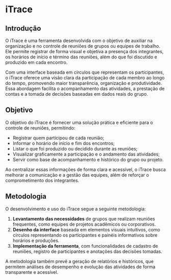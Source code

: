 # iTrace

## Introdução

O iTrace é uma ferramenta desenvolvida com o objetivo de auxiliar na organização e no controle de reuniões de grupos ou equipes de trabalho. Ele permite registrar de forma visual e objetiva a presença dos integrantes, os horários de início e término das reuniões, além do que foi discutido e produzido em cada encontro.

Com uma interface baseada em círculos que representam os participantes, o iTrace oferece uma visão clara da participação de cada membro ao longo do tempo, promovendo maior transparência, organização e produtividade. Essa abordagem facilita o acompanhamento das atividades, a prestação de contas e a tomada de decisões baseadas em dados reais do grupo.

## Objetivo

O objetivo do iTrace é fornecer uma solução prática e eficiente para o controle de reuniões, permitindo:

- Registrar quem participou de cada reunião;
- Informar o horário de início e fim dos encontros;
- Listar o que foi produzido ou decidido durante as reuniões;
- Visualizar graficamente a participação e o andamento das atividades;
- Servir como base de acompanhamento e histórico do grupo ou projeto.

Ao centralizar essas informações de forma clara e acessível, o iTrace busca melhorar a comunicação e a gestão das equipes, além de reforçar o comprometimento dos integrantes.

## Metodologia

O desenvolvimento e uso do iTrace segue a seguinte metodologia:

1. **Levantamento das necessidades** de grupos que realizam reuniões frequentes, como equipes de projetos acadêmicos ou corporativos.
2. **Desenho da interface** baseada em elementos visuais intuitivos, como círculos representando os participantes e painéis informativos sobre horários e produções.
3. **Implementação da ferramenta**, com funcionalidades de cadastro de reuniões, registro de participantes e anotações das decisões tomadas.


A metodologia também prevê a geração de relatórios e históricos, que permitem análises de desempenho e evolução das atividades de forma transparente e acessível.

